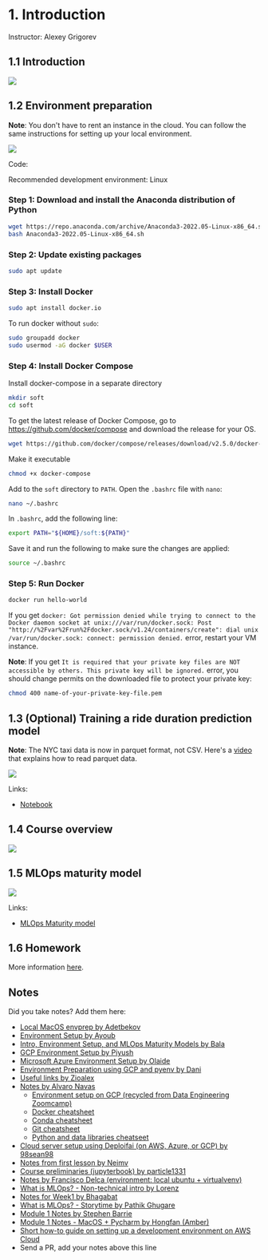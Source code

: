 # 1. Introduction

Instructor: Alexey Grigorev

## 1.1 Introduction

<a href="https://www.youtube.com/watch?v=s0uaFZSzwfI&list=PL3MmuxUbc_hIUISrluw_A7wDSmfOhErJK">
  <img src="images/thumbnail-1-01.jpg">
</a>



## 1.2 Environment preparation

**Note**: You don't have to rent an instance in the cloud. You can follow the same instructions 
for setting up your local environment. 

<a href="https://www.youtube.com/watch?v=IXSiYkP23zo&list=PL3MmuxUbc_hIUISrluw_A7wDSmfOhErJK">
  <img src="images/thumbnail-1-02.jpg">
</a>


Code:

Recommended development environment: Linux

### Step 1: Download and install the Anaconda distribution of Python
```sh
wget https://repo.anaconda.com/archive/Anaconda3-2022.05-Linux-x86_64.sh
bash Anaconda3-2022.05-Linux-x86_64.sh
```

### Step 2: Update existing packages

```sh
sudo apt update
```

### Step 3: Install Docker

```sh
sudo apt install docker.io
```

To run docker without `sudo`:

```sh
sudo groupadd docker
sudo usermod -aG docker $USER
```

### Step 4: Install Docker Compose

Install docker-compose in a separate directory

```sh
mkdir soft
cd soft
```

To get the latest release of Docker Compose, go to https://github.com/docker/compose and download the release for your OS.

```sh
wget https://github.com/docker/compose/releases/download/v2.5.0/docker-compose-linux-x86_64 -O docker-compose
```

Make it executable

```sh
chmod +x docker-compose
```

Add to the `soft` directory to `PATH`. Open the `.bashrc` file with `nano`:

```sh
nano ~/.bashrc
```

In `.bashrc`, add the following line:

```bash
export PATH="${HOME}/soft:${PATH}"
```

Save it and run the following to make sure the changes are applied:

```bash
source ~/.bashrc
```


### Step 5: Run Docker

```sh
docker run hello-world
```

If you get `docker: Got permission denied while trying to connect to the Docker daemon socket at unix:///var/run/docker.sock: Post "http://%2Fvar%2Frun%2Fdocker.sock/v1.24/containers/create": dial unix /var/run/docker.sock: connect: permission denied.` error, restart your VM instance. 


**Note**: If you get `It is required that your private key files are NOT accessible by others. This private key will be ignored.` error, you should change permits on the downloaded file to protect your private key:

 ```sh
chmod 400 name-of-your-private-key-file.pem
```

## 1.3 (Optional) Training a ride duration prediction model

**Note**: The NYC taxi data is now in parquet format, not CSV.
Here's a [video](https://www.youtube.com/watch?v=r94QjpX9vSE&list=PL3MmuxUbc_hIUISrluw_A7wDSmfOhErJK) that explains how to 
read parquet data.

<a href="https://www.youtube.com/watch?v=iRunifGSHFc&list=PL3MmuxUbc_hIUISrluw_A7wDSmfOhErJK">
  <img src="images/thumbnail-1-03.jpg">
</a>

Links:

* [Notebook](duration-prediction.ipynb)


## 1.4 Course overview

<a href="https://www.youtube.com/watch?v=teP9KWkP6SM&list=PL3MmuxUbc_hIUISrluw_A7wDSmfOhErJK">
  <img src="images/thumbnail-1-04.jpg">
</a>



## 1.5 MLOps maturity model

<a href="https://www.youtube.com/watch?v=XwTH8BDGzYk&list=PL3MmuxUbc_hIUISrluw_A7wDSmfOhErJK">
  <img src="images/thumbnail-1-05.jpg">
</a>

Links: 

* [MLOps Maturity model](https://docs.microsoft.com/en-us/azure/architecture/example-scenario/mlops/mlops-maturity-model)



## 1.6 Homework

More information [here](../cohorts/2023/01-intro/homework.md).


## Notes

Did you take notes? Add them here:

* [Local MacOS envprep by Adetbekov](https://github.com/adetbekov/mlops-zoomcamp/blob/main/01-intro/macos-local-envprep.md)
* [Environment Setup by Ayoub](https://github.com/ayoub-berdeddouch/mlops-journey/blob/main/intro-01.md)
* [Intro, Environment Setup, and MLOps Maturity Models by Bala](https://github.com/balapriyac/DTC-MLOps-Zoomcamp/tree/main/week1)
* [GCP Environment Setup by Piyush](https://github.com/piyush-an/MLOps-ZoomCamp/blob/main/01-Introduction/infrastructure.md)
* [Microsoft Azure Environment Setup by Olaide](https://github.com/josepholaide/MLOps-Practice/blob/main/Week%201/README.md)
* [Environment Preparation using GCP and pyenv by Dani](https://github.com/syahrulhamdani/dtc-mlops/blob/main/week-1-introduction/README.md)
* [Useful links by Zioalex](https://github.com/zioalex/mlops-zoomcamp/blob/main/My_notes_week1.md)
* [Notes by Alvaro Navas](https://github.com/ziritrion/mlopszoomcamp/blob/main/notes/1_intro.md)
  * [Environment setup on GCP (recycled from Data Engineering Zoomcamp)](https://gist.github.com/ziritrion/3214aa570e15ae09bf72c4587cb9d686)
  * [Docker cheatsheet](https://gist.github.com/ziritrion/1842c8a4c4851602a8733bba19ab6050)
  * [Conda cheatsheet](https://gist.github.com/ziritrion/8024025672ea92b8bdeb320d6015aa0d)
  * [Git cheatsheet](https://gist.github.com/ziritrion/d73ca65bf4d19c79ca842a55853cb962)
  * [Python and data libraries cheatseet](https://gist.github.com/ziritrion/9b80e47956adc0f20ecce209d494cd0a)
* [Cloud server setup using Deploifai (on AWS, Azure, or GCP) by 98sean98](https://github.com/98sean98/mlops-zoomcamp/blob/main/01-intro/deploifai-server/readme.md)
* [Notes from first lesson by Neimv](https://gitlab.com/neimv/mlops/-/blob/main/lessons_weeks/notes_1.md)
* [Course preliminaries (jupyterbook) by particle1331](https://particle1331.github.io/ok-transformer/nb/mlops/01-intro.html)
* [Notes by Francisco Delca (environment: local ubuntu + virtualvenv)](https://github.com/FDelca/mlops_datatalks_notes/blob/main/Week1/Week1-LearningNotes.ipynb)
* [What is MLOps? - Non-technical intro by Lorenz](https://github.com/LoHertel/Road-to-MLOps/blob/main/01-primer/README.md)
* [Notes for Week1 by Bhagabat](https://github.com/BPrasad123/MLOps_Zoomcamp/tree/main/Week1)
* [What is MLOps? - Storytime by Pathik Ghugare](https://github.com/pathikg/MLOps-Zoomcamp-DataTalks/blob/main/week-01-introduction/MLOps-Introduction.md)
* [Module 1 Notes by Stephen Barrie](https://stephen137.github.io/posts/MLOps_Zoomcamp_Week_1/MLOps_Zoomcamp_Week_1.html)
* [Module 1 Notes - MacOS + Pycharm by Hongfan (Amber)](https://github.com/Muhongfan/MLops/blob/main/01-intro/README.md)
* [Short how-to guide on setting up a development environment on AWS Cloud](https://github.com/shamilnabiyev/mlops-course-2024-notes/blob/main/module-01/README.md)
* Send a PR, add your notes above this line
